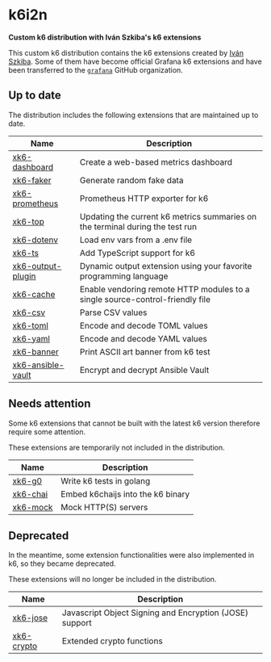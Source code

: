 # k6i2n

**Custom k6 distribution with Iván Szkiba's k6 extensions**

This custom k6 distribution contains the k6 extensions created by [Iván Szkiba](https://github.com/szkiba). Some of them have become official Grafana k6 extensions and have been transferred to the [`grafana`](https://github.com/grafana) GitHub organization.

## Up to date

The distribution includes the following extensions that are maintained up to date.

Name | Description
-----|------------
[xk6-dashboard](https://github.com/grafana/xk6-dashboard)|Create a web-based metrics dashboard
[xk6-faker](https://github.com/grafana/xk6-faker)|Generate random fake data
[xk6-prometheus](https://github.com/szkiba/xk6-prometheus)|Prometheus HTTP exporter for k6
[xk6-top](https://github.com/szkiba/xk6-top)|Updating the current k6 metrics summaries on the terminal during the test run
[xk6-dotenv](https://github.com/szkiba/xk6-dotenv)|Load env vars from a .env file
[xk6-ts](https://github.com/github.com/grafana/xk6-ts)|Add TypeScript support for k6
[xk6-output-plugin](https://github.com/szkiba/xk6-output-plugin)|Dynamic output extension using your favorite programming language
[xk6-cache](https://github.com/szkiba/xk6-cache)|Enable vendoring remote HTTP modules to a single source-control-friendly file
[xk6-csv](https://github.com/szkiba/xk6-csv)|Parse CSV values
[xk6-toml](https://github.com/szkiba/xk6-toml)|Encode and decode TOML values
[xk6-yaml](https://github.com/szkiba/xk6-yaml)|Encode and decode YAML values
[xk6-banner](https://gitlab.com/szkiba/xk6-banner)|Print ASCII art banner from k6 test
[xk6-ansible-vault](https://github.com/szkiba/xk6-ansible-vault)|Encrypt and decrypt Ansible Vault

## Needs attention

Some k6 extensions that cannot be built with the latest k6 version therefore require some attention.

These extensions are temporarily not included in the distribution.

Name | Description
-----|------------
[xk6-g0](https://github.com/szkiba/xk6-g0)|Write k6 tests in golang
[xk6-chai](https://github.com/szkiba/xk6-chai)|Embed k6chaijs into the k6 binary
[xk6-mock](https://github.com/szkiba/xk6-mock)|Mock HTTP(S) servers

## Deprecated

In the meantime, some extension functionalities were also implemented in k6, so they became deprecated.

These extensions will no longer be included in the distribution.

Name | Description
-----|------------
[xk6-jose](https://github.com/szkiba/xk6-jose)|Javascript Object Signing and Encryption (JOSE) support
[xk6-crypto](https://github.com/szkiba/xk6-crypto)|Extended crypto functions
